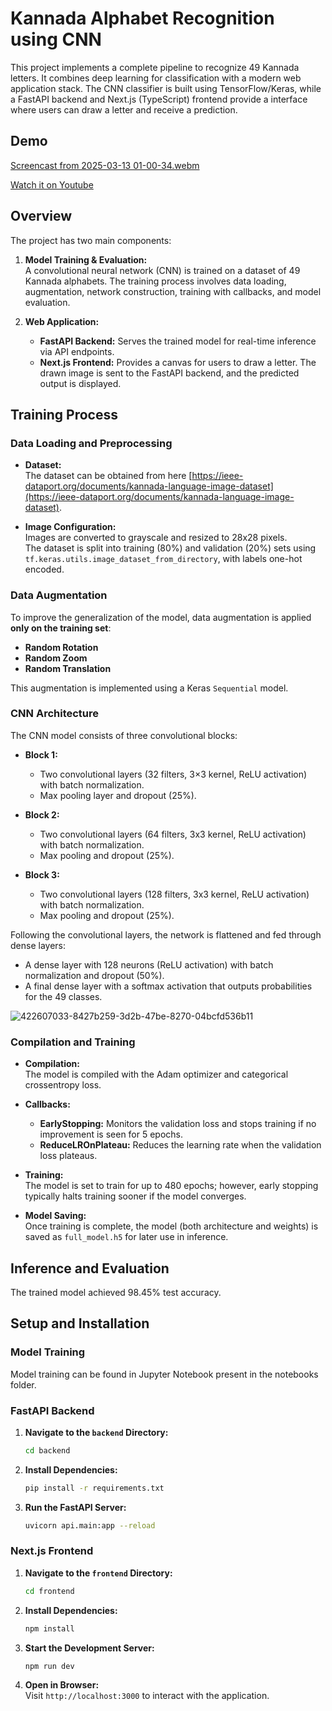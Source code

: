 # Kannada Alphabet Recognition using CNN

This project implements a complete pipeline to recognize 49 Kannada letters. It combines deep learning for classification with a modern web application stack. The CNN classifier is built using TensorFlow/Keras, while a FastAPI backend and Next.js (TypeScript) frontend provide a interface where users can draw a letter and receive a prediction.

## Demo


[Screencast from 2025-03-13 01-00-34.webm](https://github.com/user-attachments/assets/2ac763ac-1f91-41d5-849c-864a2a288d87)

[Watch it on Youtube](https://youtu.be/YmIuzqwVocw)

## Overview

The project has two main components:

1. **Model Training & Evaluation:**  
   A convolutional neural network (CNN) is trained on a dataset of 49 Kannada alphabets. The training process involves data loading, augmentation, network construction, training with callbacks, and model evaluation.

2. **Web Application:**  
   - **FastAPI Backend:** Serves the trained model for real-time inference via API endpoints.
   - **Next.js Frontend:** Provides a canvas for users to draw a letter. The drawn image is sent to the FastAPI backend, and the predicted output is displayed.

## Training Process

### Data Loading and Preprocessing

- **Dataset:**  
  The dataset can be obtained from here [https://ieee-dataport.org/documents/kannada-language-image-dataset](https://ieee-dataport.org/documents/kannada-language-image-dataset).

- **Image Configuration:**  
  Images are converted to grayscale and resized to 28x28 pixels.  
  The dataset is split into training (80%) and validation (20%) sets using `tf.keras.utils.image_dataset_from_directory`, with labels one-hot encoded.

### Data Augmentation

To improve the generalization of the model, data augmentation is applied **only on the training set**:
- **Random Rotation**
- **Random Zoom**
- **Random Translation**

This augmentation is implemented using a Keras `Sequential` model.

### CNN Architecture

The CNN model consists of three convolutional blocks:

- **Block 1:**
  - Two convolutional layers (32 filters, 3×3 kernel, ReLU activation) with batch normalization.
  - Max pooling layer and dropout (25%).

- **Block 2:**
  - Two convolutional layers (64 filters, 3x3 kernel, ReLU activation) with batch normalization.
  - Max pooling and dropout (25%).

- **Block 3:**
  - Two convolutional layers (128 filters, 3x3 kernel, ReLU activation) with batch normalization.
  - Max pooling and dropout (25%).

Following the convolutional layers, the network is flattened and fed through dense layers:
- A dense layer with 128 neurons (ReLU activation) with batch normalization and dropout (50%).
- A final dense layer with a softmax activation that outputs probabilities for the 49 classes.

![422607033-8427b259-3d2b-47be-8270-04bcfd536b11](https://github.com/user-attachments/assets/90dbe440-ed3c-45f4-9b24-a2387f6cd678)


### Compilation and Training

- **Compilation:**  
  The model is compiled with the Adam optimizer and categorical crossentropy loss.

- **Callbacks:**  
  - **EarlyStopping:** Monitors the validation loss and stops training if no improvement is seen for 5 epochs.
  - **ReduceLROnPlateau:** Reduces the learning rate when the validation loss plateaus.
  
- **Training:**  
  The model is set to train for up to 480 epochs; however, early stopping typically halts training sooner if the model converges.

- **Model Saving:**  
  Once training is complete, the model (both architecture and weights) is saved as `full_model.h5` for later use in inference.

## Inference and Evaluation

The trained model achieved 98.45% test accuracy.

## Setup and Installation

### Model Training

Model training can be found in Jupyter Notebook present in the notebooks folder.

### FastAPI Backend

1. **Navigate to the `backend` Directory:**

   ```bash
   cd backend
   ```

2. **Install Dependencies:**

   ```bash
   pip install -r requirements.txt
   ```

3. **Run the FastAPI Server:**

   ```bash
   uvicorn api.main:app --reload
   ```

### Next.js Frontend

1. **Navigate to the `frontend` Directory:**

   ```bash
   cd frontend
   ```

2. **Install Dependencies:**

   ```bash
   npm install
   ```

3. **Start the Development Server:**

   ```bash
   npm run dev
   ```

4. **Open in Browser:**  
   Visit `http://localhost:3000` to interact with the application.


